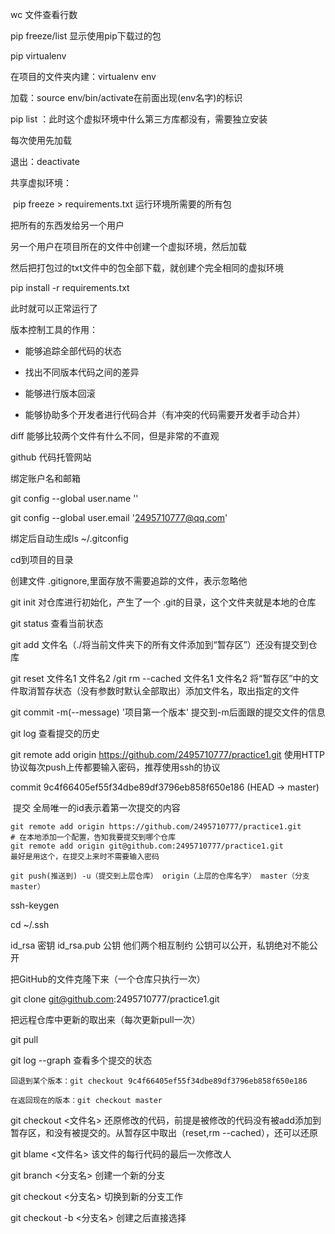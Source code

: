 wc  文件查看行数

pip freeze/list 显示使用pip下载过的包

pip virtualenv

在项目的文件夹内建：virtualenv env

加载：source env/bin/activate在前面出现(env名字)的标识

pip list ：此时这个虚拟环境中什么第三方库都没有，需要独立安装

每次使用先加载

退出：deactivate

共享虚拟环境：

​    pip freeze  > requirements.txt 运行环境所需要的所有包

把所有的东西发给另一个用户

另一个用户在项目所在的文件中创建一个虚拟环境，然后加载

然后把打包过的txt文件中的包全部下载，就创建个完全相同的虚拟环境

pip install -r requirements.txt

此时就可以正常运行了



版本控制工具的作用：

- 能够追踪全部代码的状态

- 找出不同版本代码之间的差异

- 能够进行版本回滚
- 能够协助多个开发者进行代码合并（有冲突的代码需要开发者手动合并）

diff 能够比较两个文件有什么不同，但是非常的不直观



github 代码托管网站



绑定账户名和邮箱

git config --global user.name ''

git config --global user.email '2495710777@qq.com'

绑定后自动生成ls ~/.gitconfig

cd到项目的目录

创建文件 .gitignore,里面存放不需要追踪的文件，表示忽略他

git init 对仓库进行初始化，产生了一个 .git的目录，这个文件夹就是本地的仓库

git status 查看当前状态

git add  文件名（./将当前文件夹下的所有文件添加到“暂存区”）还没有提交到仓库

git reset  文件名1 文件名2 /git rm --cached 文件名1 文件名2  将“暂存区”中的文件取消暂存状态（没有参数时默认全部取出）添加文件名，取出指定的文件

git commit -m(--message) '项目第一个版本'   提交到-m后面跟的提交文件的信息

git log 查看提交的历史  

 git remote add origin https://github.com/2495710777/practice1.git  使用HTTP协议每次push上传都要输入密码，推荐使用ssh的协议

commit 9c4f66405ef55f34dbe89df3796eb858f650e186 (HEAD -> master)

​	提交		全局唯一的id表示着第一次提交的内容

```
git remote add origin https://github.com/2495710777/practice1.git
# 在本地添加一个配置，告知我要提交到哪个仓库
git remote add origin git@github.com:2495710777/practice1.git
最好是用这个，在提交上来时不需要输入密码
```

```
git push(推送到) -u（提交到上层仓库） origin（上层的仓库名字） master（分支master） 
```

ssh-keygen

cd ~/.ssh

id_rsa 密钥 id_rsa.pub 公钥  他们两个相互制约 公钥可以公开，私钥绝对不能公开

把GitHub的文件克隆下来（一个仓库只执行一次）

git clone git@github.com:2495710777/practice1.git

把远程仓库中更新的取出来（每次更新pull一次）

git pull 

git log --graph 查看多个提交的状态

`回退到某个版本：git checkout 9c4f66405ef55f34dbe89df3796eb858f650e186`

`在返回现在的版本：git checkout master`

git checkout <文件名>  还原修改的代码，前提是被修改的代码没有被add添加到暂存区，和没有被提交的。从暂存区中取出（reset,rm --cached），还可以还原

git blame <文件名> 该文件的每行代码的最后一次修改人



git branch <分支名> 创建一个新的分支

git checkout <分支名> 切换到新的分支工作

git checkout -b <分支名> 创建之后直接选择